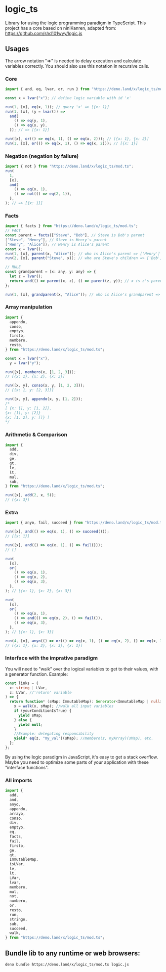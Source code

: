 # logic_ts

Library for using the logic programming paradigm in TypeScript. This project has
a core based on niniKanren, adapted from: https://github.com/shd101wyy/logic.js

## Usages

The arrow notation "=>" is needed to delay execution and calculate variables
correctly. You should also use this notation in recursive calls.

### Core

```javascript
import { and, eq, lvar, or, run } from "https://deno.land/x/logic_ts/mod.ts";

const x = lvar("x"); // define logic variable with id 'x'

run(1, [x], eq(x, 1)); // query 'x' => [{x: 1}]
run(1, [x], (y = lvar()) =>
  and(
    () => eq(y, 1),
    () => eq(x, y),
  )); // => [{x: 1}]

run([x], or(() => eq(x, 1), () => eq(x, 2))); // [{x: 1}, {x: 2}]
run(1, [x], or(() => eq(x, 1), () => eq(x, 2))); // [{x: 1}]
```

### Negation (negation by failure)

```javascript
import { not } from "https://deno.land/x/logic_ts/mod.ts";
run(
  1,
  [x],
  and(
    () => eq(x, 1),
    () => not(() => eq(2, 1)),
  ),
); // => [{x: 1}]
```

### Facts

```javascript
import { facts } from "https://deno.land/x/logic_ts/mod.ts";
// FACT
const parent = facts(["Steve", "Bob"], // Steve is Bob's parent
["Steve", "Henry"], // Steve is Henry's parent
["Henry", "Alice"]); // Henry is Alice's parent
const x = lvar();
run(1, [x], parent(x, "Alice")); // who is Alice's parent => ['Henry']
run(2, [x], parent("Steve", x)); // who are Steve's children => ['Bob', 'Henry']

// RULE
const grandparent = (x: any, y: any) => {
  let z = lvar();
  return and(() => parent(x, z), () => parent(z, y)); // x is z's parent and z is y's parent => x is y's parent
};

run(1, [x], grandparent(x, "Alice")); // who is Alice's grandparent => ['Steve']
```

### Array manipulation

```javascript
import {
  appendo,
  conso,
  emptyo,
  firsto,
  membero,
  resto,
} from "https://deno.land/x/logic_ts/mod.ts";

const x = lvar("x"),
  y = lvar("y");

run([x], membero(x, [1, 2, 3]));
// [{x: 1}, {x: 2}, {x: 3}]

run([x, y], conso(x, y, [1, 2, 3]));
// [{x: 1, y: [2, 3]}]

run([x, y], appendo(x, y, [1, 2]));
/*
[ {x: [], y: [1, 2]},
{x: [1], y: [2]}
{x: [1, 2], y: []} ]
*/
```

### Arithmetic & Comparison

```javascript
import {
  add,
  div,
  ge,
  gt,
  le,
  lt,
  mul,
  sub,
} from "https://deno.land/x/logic_ts/mod.ts";

run([x], add(2, x, 5));
// [{x: 3}]
```

### Extra

```javascript
import { anyo, fail, succeed } from "https://deno.land/x/logic_ts/mod.ts";

run([x], and(() => eq(x, 1), () => succeed()));
// [{x: 1}]

run([x], and(() => eq(x, 1), () => fail()));
// []

run(
  [x],
  or(
    () => eq(x, 1),
    () => eq(x, 2),
    () => eq(x, 3),
  ),
); // [{x: 1}, {x: 2}, {x: 3}]

run(
  [x],
  or(
    () => eq(x, 1),
    () => and(() => eq(x, 2), () => fail()),
    () => eq(x, 3),
  ),
); // [{x: 1}, {x: 3}]

run(4, [x], anyo(() => or(() => eq(x, 1), () => eq(x, 2), () => eq(x, 3))));
// [{x: 1}, {x: 2}, {x: 3}, {x: 1}]
```

### Interface with the imprative paradigm

You will need to "walk" over the logical variables to get to their values, with
a generator function. Example:

```typescript
const links = (
  x: string | LVar,
  z: LVar, //'return' variable
) => {
  return function* (sMap: ImmutableMap): Generator<ImmutableMap | null> {
    x = walk(x, sMap); //walk all input variables
    if (yourConditionIsTrue) {
      yield sMap;
    } else {
      yield null;
    }
    //Example: delegating responsibility
    yield* eq(z, "my_val")(sMap); //membero(z, myArray)(sMap), etc.
  };
};
```

By using the logic paradigm in JavaScript, it's easy to get a stack overflow.
Maybe you need to optimize some parts of your application with these "interface
functions".

### All imports

```javascript
import {
  add,
  and,
  anyo,
  appendo,
  arrayo,
  conso,
  div,
  emptyo,
  eq,
  facts,
  fail,
  firsto,
  ge,
  gt,
  ImmutableMap,
  isLVar,
  le,
  lt,
  LVar,
  lvar,
  membero,
  mul,
  not,
  numbero,
  or,
  resto,
  run,
  stringo,
  sub,
  succeed,
  walk,
} from "https://deno.land/x/logic_ts/mod.ts";
```

## Bundle lib to any runtime or web browsers:

```
deno bundle https://deno.land/x/logic_ts/mod.ts logic.js
```
